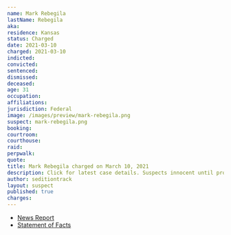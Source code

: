 ```yaml
---
name: Mark Rebegila
lastName: Rebegila
aka:
residence: Kansas
status: Charged
date: 2021-03-10
charged: 2021-03-10
indicted:
convicted: 
sentenced: 
dismissed: 
deceased:
age: 31
occupation:
affiliations:
jurisdiction: Federal
image: /images/preview/mark-rebegila.png
suspect: mark-rebegila.png
booking:
courtroom:
courthouse:
raid:
perpwalk:
quote:
title: Mark Rebegila charged on March 10, 2021
description: Click for latest case details. Suspects innocent until proven guilty.
author: seditiontrack
layout: suspect
published: true
charges:
---
```

- [News Report](https://www.kansas.com/news/local/crime/article249988189.html)
- [Statement of Facts](https://www.justice.gov/usao-dc/case-multi-defendant/file/1379146/download)
